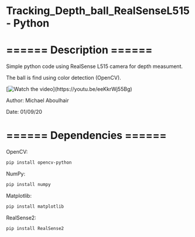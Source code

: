 # Tracking_Depth_ball_RealSenseL515 - Python

# ====== Description ======

Simple python code using RealSense L515 camera for depth measument.

The ball is find using color detection (OpenCV).

[![Watch the video]([https://i.imgur.com/vKb2F1B.png](https://img.youtube.com/vi/eeKkrWj55BgA/maxresdefault.jpg))](https://youtu.be/eeKkrWj55Bg)


Author: Michael Aboulhair

Date: 01/09/20

# ====== Dependencies ======

OpenCV:
```bash
pip install opencv-python
```
NumPy:
```bash
pip install numpy
```
Matplotlib:
```bash
pip install matplotlib
```
RealSense2:
```bash
pip install RealSense2
```
